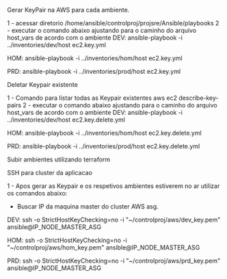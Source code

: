 Gerar KeyPair na AWS para cada ambiente.

1 - acessar diretorio /home/ansible/controlproj/projsre/Ansible/playbooks
2 - executar o comando abaixo ajustando para o caminho do arquivo host_vars de acordo com o ambiente
 DEV:
 ansible-playbook -i ../inventories/dev/host ec2.key.yml
 
 HOM:
 ansible-playbook -i ../inventories/hom/host ec2.key.yml
 
 PRD:
 ansible-playbook -i ../inventories/prod/host ec2.key.yml

Deletar Keypair existente

1 - Comando para listar todas as Keypair existentes
 aws ec2 describe-key-pairs 
2 - executar o comando abaixo ajustando para o caminho do arquivo host_vars de acordo com o ambiente
 DEV:
 ansible-playbook -i ../inventories/dev/host ec2.key.delete.yml 
 
 HOM:
 ansible-playbook -i ../inventories/hom/host ec2.key.delete.yml 
 
 PRD:
 ansible-playbook -i ../inventories/prod/host ec2.key.delete.yml

Subir ambientes utilizando terraform

SSH para cluster da aplicacao

1 - Apos gerar as Keypair e os respetivos ambientes estiverem no ar utilizar os comandos abaixo:
 * Buscar IP da maquina master do cluster AWS asg.
 
 DEV:
 ssh -o StrictHostKeyChecking=no -i "~/controlproj/aws/dev_key.pem"  ansible@IP_NODE_MASTER_ASG
 
 HOM:
 ssh -o StrictHostKeyChecking=no -i "~/controlproj/aws/hom_key.pem"  ansible@IP_NODE_MASTER_ASG
 
 PRD:
 ssh -o StrictHostKeyChecking=no -i "~/controlproj/aws/prd_key.pem"  ansible@IP_NODE_MASTER_ASG
